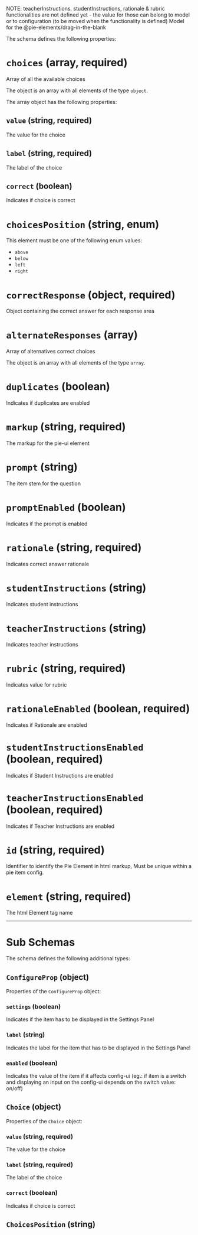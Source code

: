 NOTE: teacherInstructions, studentInstructions, rationale & rubric
functionalities are not defined yet - the value for those can belong to
model or to configuration (to be moved when the functionality is defined)
Model for the @pie-elements/drag-in-the-blank

The schema defines the following properties:

# `choices` (array, required)

Array of all the available choices

The object is an array with all elements of the type `object`.

The array object has the following properties:

## `value` (string, required)

The value for the choice

## `label` (string, required)

The label of the choice

## `correct` (boolean)

Indicates if choice is correct

# `choicesPosition` (string, enum)

This element must be one of the following enum values:

* `above`
* `below`
* `left`
* `right`

# `correctResponse` (object, required)

Object containing the correct answer for each response area

# `alternateResponses` (array)

Array of alternatives correct choices

The object is an array with all elements of the type `array`.

# `duplicates` (boolean)

Indicates if duplicates are enabled

# `markup` (string, required)

The markup for the pie-ui element

# `prompt` (string)

The item stem for the question

# `promptEnabled` (boolean)

Indicates if the prompt is enabled

# `rationale` (string, required)

Indicates correct answer rationale

# `studentInstructions` (string)

Indicates student instructions

# `teacherInstructions` (string)

Indicates teacher instructions

# `rubric` (string, required)

Indicates value for rubric

# `rationaleEnabled` (boolean, required)

Indicates if Rationale are enabled

# `studentInstructionsEnabled` (boolean, required)

Indicates if Student Instructions are enabled

# `teacherInstructionsEnabled` (boolean, required)

Indicates if Teacher Instructions are enabled

# `id` (string, required)

Identifier to identify the Pie Element in html markup, Must be unique within a pie item config.

# `element` (string, required)

The html Element tag name

---

# Sub Schemas

The schema defines the following additional types:

## `ConfigureProp` (object)

Properties of the `ConfigureProp` object:

### `settings` (boolean)

Indicates if the item has to be displayed in the Settings Panel

### `label` (string)

Indicates the label for the item that has to be displayed in the Settings Panel

### `enabled` (boolean)

Indicates the value of the item if it affects config-ui
(eg.: if item is a switch and displaying an input on the config-ui depends on the switch value: on/off)

## `Choice` (object)

Properties of the `Choice` object:

### `value` (string, required)

The value for the choice

### `label` (string, required)

The label of the choice

### `correct` (boolean)

Indicates if choice is correct

## `ChoicesPosition` (string)